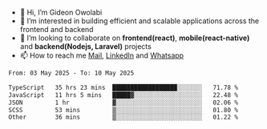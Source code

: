 - 👋 Hi, I’m Gideon Owolabi
- 👀 I’m interested in building efficient and scalable applications across the frontend and backend
- 💞️ I’m looking to collaborate on <b>frontend(react)</b>, <b>mobile(react-native)</b> and <b>backend(Nodejs, Laravel)</b> projects
- 📫 How to reach me <a href="mailto:gideoniyin2021@gmail.com">Mail</a>, <a href="https://www.linkedin.com/in/gideon-owolabi-9b667a232/">LinkedIn</a> and <a href="https://wa.me/2348055377085">Whatsapp</a>

<!---
gude1/gude1 is a ✨ special ✨ repository because its `README.md` (this file) appears on your GitHub profile.
You can click the Preview link to take a look at your changes.
--->

<!--START_SECTION:waka-->

```txt
From: 03 May 2025 - To: 10 May 2025

TypeScript   35 hrs 23 mins  ██████████████████░░░░░░░   71.78 %
JavaScript   11 hrs 5 mins   █████▓░░░░░░░░░░░░░░░░░░░   22.48 %
JSON         1 hr            ▓░░░░░░░░░░░░░░░░░░░░░░░░   02.06 %
SCSS         53 mins         ▒░░░░░░░░░░░░░░░░░░░░░░░░   01.80 %
Other        36 mins         ▒░░░░░░░░░░░░░░░░░░░░░░░░   01.22 %
```

<!--END_SECTION:waka-->
